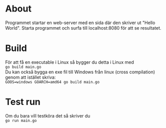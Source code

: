# About
Programmet startar en web-server med en sida där den skriver ut "Hello World". Starta programmet och surfa till localhost:8080 för att se resultatet.  

# Build
För att få en executable i Linux så bygger du detta i Linux med  
```go build main.go```  
Du kan också bygga en exe fil till Windows från linux (cross compilation) genom att istället skriva:  
```GOOS=windows GOARCH=amd64 go build main.go```  

# Test run
Om du bara vill testköra det så skriver du  
```go run main.go```


